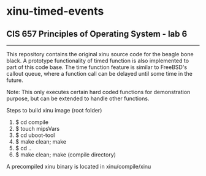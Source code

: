 # xinu-timed-events
## CIS 657 Principles of Operating System - lab 6
------------------------------------------------------------------
This repository contains the original xinu source code for the 
beagle bone black. A prototype functionality of timed function is also implemented 
to part of this code base. The time function feature is similar to FreeBSD's callout 
queue, where a function call can be delayed until some time in the future. 

Note: This only executes certain hard coded functions for demonstration purpose, but can be extended to handle other functions.

Steps to build xinu image (root folder)

1. $ cd compile 
2. $ touch mipsVars 
3. $ cd uboot-tool 
4. $ make clean; make 
5. $ cd ..
6. $ make clean; make (compile directory)

A precompiled xinu binary is located in xinu/compile/xinu 